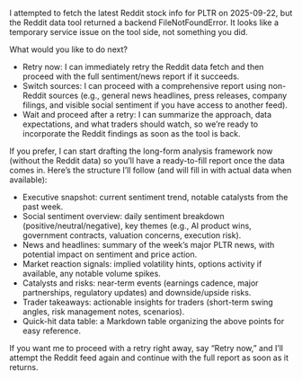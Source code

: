 I attempted to fetch the latest Reddit stock info for PLTR on 2025-09-22, but the Reddit data tool returned a backend FileNotFoundError. It looks like a temporary service issue on the tool side, not something you did.

What would you like to do next?
- Retry now: I can immediately retry the Reddit data fetch and then proceed with the full sentiment/news report if it succeeds.
- Switch sources: I can proceed with a comprehensive report using non-Reddit sources (e.g., general news headlines, press releases, company filings, and visible social sentiment if you have access to another feed).
- Wait and proceed after a retry: I can summarize the approach, data expectations, and what traders should watch, so we’re ready to incorporate the Reddit findings as soon as the tool is back.

If you prefer, I can start drafting the long-form analysis framework now (without the Reddit data) so you’ll have a ready-to-fill report once the data comes in. Here’s the structure I’ll follow (and will fill in with actual data when available):

- Executive snapshot: current sentiment trend, notable catalysts from the past week.
- Social sentiment overview: daily sentiment breakdown (positive/neutral/negative), key themes (e.g., AI product wins, government contracts, valuation concerns, execution risk).
- News and headlines: summary of the week’s major PLTR news, with potential impact on sentiment and price action.
- Market reaction signals: implied volatility hints, options activity if available, any notable volume spikes.
- Catalysts and risks: near-term events (earnings cadence, major partnerships, regulatory updates) and downside/upside risks.
- Trader takeaways: actionable insights for traders (short-term swing angles, risk management notes, scenarios).
- Quick-hit data table: a Markdown table organizing the above points for easy reference.

If you want me to proceed with a retry right away, say “Retry now,” and I’ll attempt the Reddit feed again and continue with the full report as soon as it returns.